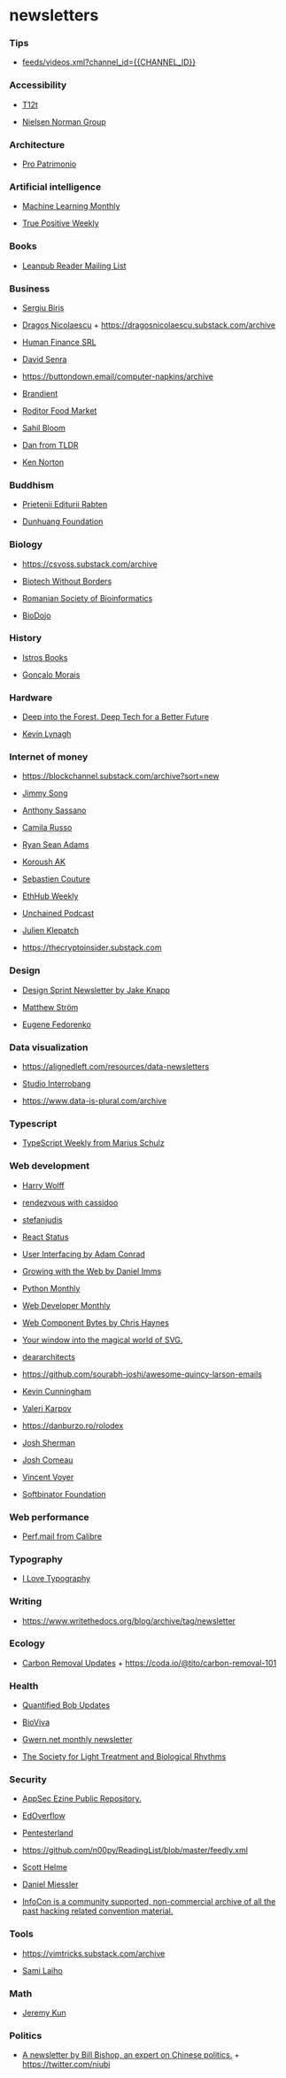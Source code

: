 newsletters
===========

### Tips

-   [feeds/videos.xml?channel\_id={{CHANNEL\_ID}}](https://twitter.com/pawelgrzybek/status/1240249320336695296)

### Accessibility

-   [T12t](https://us14.campaign-archive.com/home/?u=23907132d7bd3ae259858b057&id=b8c09bd7b1)

<!-- -->

-   [Nielsen Norman Group](https://us4.campaign-archive.com/home/?u=538d934a891681a5d850bb4e5&id=7f29a2b335)

### Architecture

-   [Pro Patrimonio](https://us5.campaign-archive.com/home/?u=57f50bdf2c77a5bb1add2a851&id=42c6c16a1d)

### Artificial intelligence

-   [Machine Learning Monthly](https://zerotomastery.io/blog/?tag=MLM)

<!-- -->

-   [True Positive Weekly](https://aiweekly.substack.com/archive)

### Books

-   [Leanpub Reader Mailing List](https://us3.campaign-archive.com/home/?u=d9dae16c3f9f533e6c9e48efb&id=92096ddde9)

### Business

-   [Sergiu Biriș](https://us20.campaign-archive.com/home/?u=7fc44f22e7fb41560c5ec4a08&id=e046ca20a2)

<!-- -->

-   [Dragoș Nicolaescu](https://us18.campaign-archive.com/home/?u=e42f65c9815d0e1620850077c&id=b4f100fa05) + https://dragosnicolaescu.substack.com/archive

<!-- -->

-   [Human Finance SRL](https://us19.campaign-archive.com/home/?u=224b34ca20549631ee1243970&id=b44f21a826)

<!-- -->

-   [David Senra](https://davidsnotes.substack.com/archive)

<!-- -->

-   https://buttondown.email/computer-napkins/archive

<!-- -->

-   [Brandient](https://us9.campaign-archive.com/home/?u=51c4353a0a90725c02fd45bdc&id=d39d72eef5)

<!-- -->

-   [Roditor Food Market](https://us2.campaign-archive.com/home/?u=1ae9247870a083038851025e0&id=17c09f57ca)

<!-- -->

-   [Sahil Bloom](https://sahilbloom.substack.com/archive)

<!-- -->

-   [Dan from TLDR](https://www.tldrnewsletter.com/archives)

<!-- -->

-   [Ken Norton](https://newsletter.bringthedonuts.com/archive)

### Buddhism

-   [Prietenii Editurii Rabten](https://us9.campaign-archive.com/home/?u=631f68b23c06eceac05035aff&id=194eb176a7)

<!-- -->

-   [Dunhuang Foundation](https://us10.campaign-archive.com/home/?u=069b842b10e7ad40bfba99e7f&id=c2f585d33a)

### Biology

-   https://csvoss.substack.com/archive

<!-- -->

-   [Biotech Without Borders](https://us16.campaign-archive.com/home/?u=2aafc95ab831ff84383e5b4a2&id=fa2a5447f8)

<!-- -->

-   [Romanian Society of Bioinformatics](https://us17.campaign-archive.com/home/?u=1e432a2bd29548641f4428e61&id=9bb817dd4e)

<!-- -->

-   [BioDojo](https://thebiodojo.substack.com/archive)

### History

-   [Istros Books](https://us4.campaign-archive.com/home/?u=33d3c9258f5909052eb60647b&id=4b1e62c805)

<!-- -->

-   [Gonçalo Morais](https://www.heroesofcomputer.science/)

### Hardware

-   [Deep into the Forest. Deep Tech for a Better Future](https://deepforest.substack.com/)

<!-- -->

-   [Kevin Lynagh](https://tinyletter.com/kevinlynagh/archive)

### Internet of money

-   https://blockchannel.substack.com/archive?sort=new

<!-- -->

-   [Jimmy Song](https://jimmysong.substack.com/archive)

<!-- -->

-   [Anthony Sassano](https://thedailygwei.substack.com/archive)

<!-- -->

-   [Camila Russo](https://thedefiant.substack.com/archive)

<!-- -->

-   [Ryan Sean Adams](https://newsletter.banklesshq.com/archive)

<!-- -->

-   [Koroush AK](https://koroushak.substack.com/archive)

<!-- -->

-   [Sebastien Couture](https://epicenter.tv/subscribe)

<!-- -->

-   [EthHub Weekly](https://ethhub.substack.com/archive)

<!-- -->

-   [Unchained Podcast](https://us19.campaign-archive.com/home/?u=0085a41334b3edf854fd51f9b&id=027df1b806)

<!-- -->

-   [Julien Klepatch](https://us15.campaign-archive.com/home/?u=2f01eeef2bea88629b369b507&id=b8c2661966)

<!-- -->

-   https://thecryptoinsider.substack.com

### Design

-   [Design Sprint Newsletter by Jake Knapp](https://www.getrevue.co/profile/designsprint)

<!-- -->

-   [Matthew Ström](https://buttondown.email/mattstrom/archive)

<!-- -->

-   [Eugene Fedorenko](https://us5.campaign-archive.com/home/?u=83da65c877f13a622c18a7fbf&id=ded3ad2e0d)

### Data visualization

-   https://alignedleft.com/resources/data-newsletters

<!-- -->

-   [Studio Interrobang](https://us18.campaign-archive.com/home/?u=da42de3a9b43f1584f5b0c7d2&id=cb6b0eca26)

<!-- -->

-   https://www.data-is-plural.com/archive

### Typescript

-   [TypeScript Weekly from Marius Schulz](https://us14.campaign-archive.com/home/?u=809daf9442ece0a92a3d65f99&id=5693c0ed42)

### Web development

-   [Harry Wolff](https://tinyletter.com/hswolff/archive)

<!-- -->

-   [rendezvous with cassidoo](https://buttondown.email/cassidoo/archive)

<!-- -->

-   [stefanjudis](https://www.stefanjudis.com/topics/newsletter)

<!-- -->

-   [React Status](https://react.statuscode.com/issues)

<!-- -->

-   [User Interfacing by Adam Conrad](https://userinterfacing.substack.com/archive)

<!-- -->

-   [Growing with the Web by Daniel Imms](https://us3.campaign-archive.com/home/?u=81a68a3e0636ace89d3b470e3&id=1d3b725b48)

<!-- -->

-   [Python Monthly](https://zerotomastery.io/blog/?tag=PM)

<!-- -->

-   [Web Developer Monthly](https://zerotomastery.io/blog/?tag=WDM)

<!-- -->

-   [Web Component Bytes by Chris Haynes](https://tinyletter.com/wcbytes/archive)

<!-- -->

-   [Your window into the magical world of SVG.](https://buttondown.email/viewBox/archive)

<!-- -->

-   [deararchitects](https://us17.campaign-archive.com/home/?u=219daa24bb0e9b48aea4bcfcf&id=6d0addbd4c)

<!-- -->

-   https://github.com/sourabh-joshi/awesome-quincy-larson-emails

<!-- -->

-   [Kevin Cunningham](https://p.kevincunningham.co.uk/posts)

<!-- -->

-   [Valeri Karpov](https://www.getrevue.co/profile/masteringjs)

<!-- -->

-   https://danburzo.ro/rolodex

<!-- -->

-   [Josh Sherman](https://us4.campaign-archive.com/home/?u=374a1419f1381c14c8bc92119&id=91dbdd5c9b)

<!-- -->

-   [Josh Comeau](https://www.joshwcomeau.com/newsletter-issues/001)

<!-- -->

-   [Vincent Voyer](https://nextjsnews.com/)

<!-- -->

-   [Softbinator Foundation](https://us2.campaign-archive.com/home/?u=a8f550154253f6574139ed3ae&id=7d076fb650)

### Web performance

-   [Perf.mail from Calibre](https://us2.campaign-archive.com/home/?u=9067434ef642e9c92aa7453d2&id=7cba5dc7bd)

### Typography

-   [I Love Typography](https://news.ilovetypography.com/archive)

### Writing

-   https://www.writethedocs.org/blog/archive/tag/newsletter

### Ecology

-   [Carbon Removal Updates](https://tito.co/archive) + https://coda.io/@tito/carbon-removal-101

### Health

-   [Quantified Bob Updates](https://us12.campaign-archive.com/home/?u=96812e559fe41fd1b9fd55794&id=edb4b26575)

<!-- -->

-   [BioViva](https://us7.campaign-archive.com/home/?u=454e481f21379f6d4f2d45bb6&id=80fcf8e2fc)

<!-- -->

-   [Gwern.net monthly newsletter](https://tinyletter.com/gwern/archive)

<!-- -->

-   [The Society for Light Treatment and Biological Rhythms](https://us2.campaign-archive.com/home/?u=6d2b68e19b91578a722d9ea21&id=6c226f0d36)

### Security

-   [AppSec Ezine Public Repository.](https://github.com/Simpsonpt/AppSecEzine)

<!-- -->

-   [EdOverflow](https://us20.campaign-archive.com/home/?u=9644b6e6c0558cb3849b83293&id=daeaf4f8cc)

<!-- -->

-   [Pentesterland](https://us17.campaign-archive.com/home/?u=c96186f202807d5842ac45ae3&id=3a6d8d225b)

<!-- -->

-   https://github.com/n00py/ReadingList/blob/master/feedly.xml

<!-- -->

-   [Scott Helme](https://ifttt.com/applets/457742p-send-me-an-email-when-scott-helme-blogs)

<!-- -->

-   [Daniel Miessler](https://us8.campaign-archive.com/home/?u=6a9e465ab1570df8aaecb2292&id=49fdb7d723)

<!-- -->

-   [InfoCon is a community supported, non-commercial archive of all the past hacking related convention material.](https://infocon.org/infocon.org-css/infoconorg-cons.rss)

### Tools

-   https://vimtricks.substack.com/archive

<!-- -->

-   [Sami Laiho](https://us7.campaign-archive.com/home/?u=e13c84c9564fa4b2cb6afcb15&id=318e3d92bc)

### Math

-   [Jeremy Kun](https://buttondown.email/j2kun/archive)

### Politics

-   [A newsletter by Bill Bishop, an expert on Chinese politics.](https://sinocism.com/archive) + https://twitter.com/niubi
